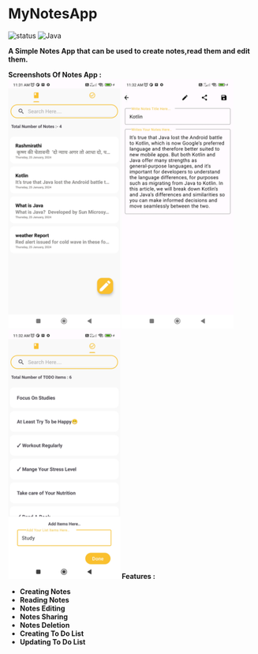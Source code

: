 # MyNotesApp
![status](https://img.shields.io/badge/Status-Active-brightgreen)
![Java](https://img.shields.io/badge/Java-100%25-brightgreen)

<b>A Simple Notes App that can be used to create notes,read them and edit them.</b><br>

<b>Screenshots Of Notes App : </br>
<img src ="https://github.com/DixitKashyap/Notes_App/blob/main/Screenshots/1.jpg"
width=45% height=30%/>
<img src = "https://github.com/DixitKashyap/Notes_App/blob/main/Screenshots/2.jpg"
width=45% height=30%/>
<img src = "https://github.com/DixitKashyap/Notes_App/blob/main/Screenshots/3.jpg"
width=45% height=30%/>
<b> Features : </b>
<ul>
<li>Creating Notes
<li>Reading Notes</li>
<li>Notes Editing
<li>Notes Sharing 
<li>Notes Deletion
<li>Creating To Do List
<li>Updating To Do List
</ul>




